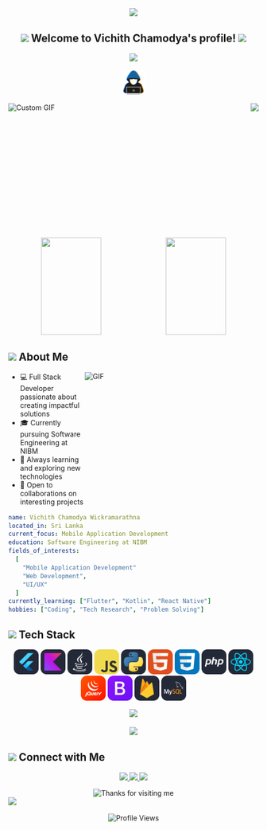 <div align="center">
  <img src="https://capsule-render.vercel.app/api?type=waving&color=gradient&text=Hello%20World!&height=100&section=header&animation=fadeIn&fontColor=fff"/>
</div>

<h2 align="center">
  <img src="https://media.giphy.com/media/hvRJCLFzcasrR4ia7z/giphy.gif" width="28">
  Welcome to Vichith Chamodya's profile!
  <img src="https://media.giphy.com/media/hvRJCLFzcasrR4ia7z/giphy.gif" width="28">
</h2>

<p align="center">
  <a href="https://github.com/DenverCoder1/readme-typing-svg">
    <img src="https://readme-typing-svg.herokuapp.com/?lines=Mobile+App+Developer;UI%2FUX+Designer;Always%20learning%20new%20things;Student%20at%20NIBM;Passionate%20about%20coding&font=Righteous&center=true&width=440&height=45&color=f75c7e&vCenter=true&size=30&pause=1000">
  </a>
</p>

<p align="center">
  <img src="https://github.com/0xAbdulKhalid/0xAbdulKhalid/raw/main/assets/mdImages/about_me.gif" width="50px">
</p>

<img align="left" height="270px" width="350px" alt="Custom GIF" src="https://raw.githubusercontent.com/7oSkaaa/7oSkaaa/refs/heads/main/Images/Right_Side.gif" />

<div align="right">
  <img src="https://github-profile-trophy.vercel.app/?username=VichithChamodya&theme=radical&no-frame=true&no-bg=true&margin-w=15&margin-h=15&column=6" />
</div>

<br>

<div align="center">
  <img width="49%" height="195px" src="https://github-readme-stats.vercel.app/api?username=VichithChamodya&show_icons=true&count_private=true&hide_border=true&title_color=ff91a4&icon_color=ff91a4&text_color=c9d1d9&bg_color=0d1117" /> 
  <img width="49%" height="195px" src="https://github-readme-streak-stats.herokuapp.com/?user=VichithChamodya&theme=radical&hide_border=true" />
</div>

<h2>
  <img src="https://media2.giphy.com/media/QssGEmpkyEOhBCb7e1/giphy.gif?cid=ecf05e47a0n3gi1bfqntqmob8g9aid1oyj2wr3ds3mg700bl&rid=giphy.gif" width ="25">
  About Me
</h2>

<img align="right" height="270px" width="350px" alt="GIF" src="https://media.giphy.com/media/M9gbBd9nbDrOTu1Mqx/giphy.gif" />

- 💻 Full Stack Developer passionate about creating impactful solutions
- 🎓 Currently pursuing Software Engineering at NIBM
- 🌱 Always learning and exploring new technologies
- 🤝 Open to collaborations on interesting projects

```yaml
name: Vichith Chamodya Wickramarathna
located_in: Sri Lanka
current_focus: Mobile Application Development
education: Software Engineering at NIBM
fields_of_interests:
  [
    "Mobile Application Development"
    "Web Development",
    "UI/UX"
  ]
currently_learning: ["Flutter", "Kotlin", "React Native"]
hobbies: ["Coding", "Tech Research", "Problem Solving"]
```

<h2>
  <img src="https://media2.giphy.com/media/QssGEmpkyEOhBCb7e1/giphy.gif?cid=ecf05e47a0n3gi1bfqntqmob8g9aid1oyj2wr3ds3mg700bl&rid=giphy.gif" width="25">
  Tech Stack
</h2>

<p align="center">
  <img src="https://github.com/tandpfun/skill-icons/blob/main/icons/Flutter-Dark.svg" width="50">
  <img src="https://github.com/tandpfun/skill-icons/blob/main/icons/Kotlin-Dark.svg" width="50">
  <img src="https://github.com/tandpfun/skill-icons/blob/main/icons/Java-Dark.svg" width="50">
  <img src="https://github.com/tandpfun/skill-icons/blob/main/icons/JavaScript.svg" width="50">
  <img src="https://github.com/tandpfun/skill-icons/blob/main/icons/Python-Dark.svg" width="50">
  <img src="https://github.com/tandpfun/skill-icons/blob/main/icons/HTML.svg" width="50">
  <img src="https://github.com/tandpfun/skill-icons/blob/main/icons/CSS.svg" width="50">
  <img src="https://github.com/tandpfun/skill-icons/blob/main/icons/PHP-Dark.svg" width="50">
  <img src="https://github.com/tandpfun/skill-icons/blob/main/icons/React-Dark.svg" width="50">
  <img src="https://github.com/tandpfun/skill-icons/blob/main/icons/JQuery.svg" width="50">
  <img src="https://github.com/tandpfun/skill-icons/blob/main/icons/Bootstrap.svg" width="50">
  <img src="https://github.com/tandpfun/skill-icons/blob/main/icons/Firebase-Dark.svg" width="50">
  <img src="https://github.com/tandpfun/skill-icons/blob/main/icons/MySQL-Dark.svg" width="50">
</p>

<div align="center">
  <img height="180em" src="https://github-readme-stats.vercel.app/api/top-langs/?username=VichithChamodya&layout=compact&theme=radical&hide_border=true" />
  <br><br>
  <img src="https://github-profile-summary-cards.vercel.app/api/cards/profile-details?username=VichithChamodya&theme=radical" />
</div>

<h2>
  <img src='https://raw.githubusercontent.com/ShahriarShafin/ShahriarShafin/main/Assets/handshake.gif' width="50px">
  Connect with Me
</h2>

<p align="center">
  <a href="https://vichithchamodya-resume.netlify.app/">
    <img src="https://img.shields.io/badge/My CV-%23000000.svg?style=for-the-badge&logo=firefox&logoColor=#FF7139" />
  </a>
  <a href="https://www.linkedin.com/in/vichith-wickramarathna">
    <img src="https://img.shields.io/badge/linkedin-%230077B5.svg?style=for-the-badge&logo=linkedin&logoColor=white" />
  </a>
  <a href="mailto:vichithwikramarathna@gmail.com">
    <img src="https://img.shields.io/badge/Gmail-D14836?style=for-the-badge&logo=gmail&logoColor=white" />
  </a>
</p>

<div align="center">
  <img height="120" alt="Thanks for visiting me" width="100%" src="https://raw.githubusercontent.com/BrunnerLivio/brunnerlivio/master/images/marquee.svg" />
  <br/>
</div>

<img src="https://capsule-render.vercel.app/api?type=waving&color=gradient&height=100&section=footer&animation=twinkling"/>

<!-- Profile Views Counter -->
<p align="center">
  <img src="https://komarev.com/ghpvc/?username=VichithChamodya&label=Profile%20views&color=blueviolet&style=for-the-badge" alt="Profile Views" />
</p>
